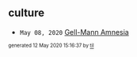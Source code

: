 ## culture

* <code>May 08, 2020</code> [Gell-Mann Amnesia](2020-05-08T09-08-00-gell-mann-amnesia.md)

<sup><sub>generated 12 May 2020 15:16:37 by <a href='https://github.com/senorprogrammer/til'>til</a></sub></sup>
